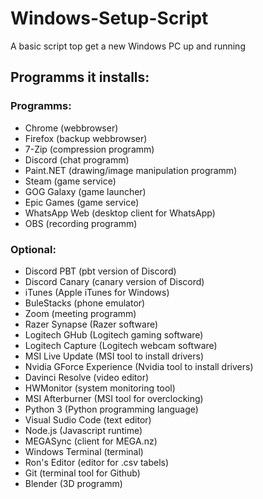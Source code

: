 # Windows-Setup-Script
A basic script top get a new Windows PC up and running

## Programms it installs:

### Programms:
- Chrome (webbrowser)
- Firefox (backup webbrowser)
- 7-Zip (compression programm)
- Discord (chat programm)
- Paint.NET (drawing/image manipulation programm)
- Steam (game service)
- GOG Galaxy (game launcher)
- Epic Games (game service)
- WhatsApp Web (desktop client for WhatsApp)
- OBS (recording programm)

### Optional:
- Discord PBT (pbt version of Discord)
- Discord Canary (canary version of Discord)
- iTunes (Apple iTunes for Windows)
- BuleStacks (phone emulator)
- Zoom (meeting programm)
- Razer Synapse (Razer software)
- Logitech GHub (Logitech gaming software)
- Logitech Capture (Logitech webcam software)
- MSI Live Update (MSI tool to install drivers)
- Nvidia GForce Experience (Nvidia tool to install drivers)
- Davinci Resolve (video editor)
- HWMonitor (system monitoring tool)
- MSI Afterburner (MSI tool for overclocking)
- Python 3 (Python programming language)
- Visual Sudio Code (text editor)
- Node.js (Javascript runtime)
- MEGASync (client for MEGA.nz)
- Windows Terminal (terminal)
- Ron's Editor (editor for .csv tabels)
- Git (terminal tool for Github)
- Blender (3D programm)
